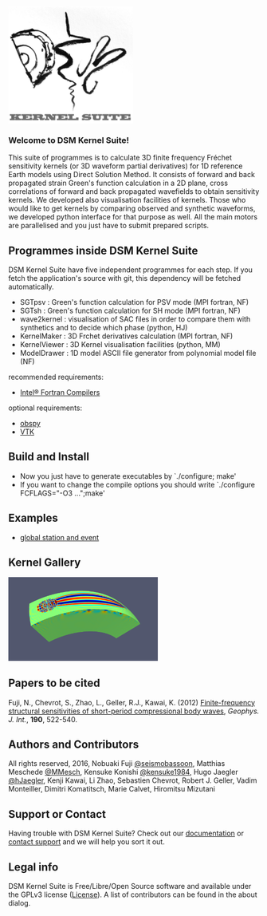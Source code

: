 <img src="etc/images/DSM_logo.png"  width="250" align="middle">

### Welcome to DSM Kernel Suite!
This suite of programmes is to calculate 3D finite frequency Fréchet sensitivity kernels (or 3D waveform partial derivatives) for 1D reference Earth models using Direct Solution Method. It consists of forward and back propagated strain Green's function calculation in a 2D plane, cross correlations of forward and back propagated wavefields to obtain sensitivity kernels. We developed also visualisation facilities of kernels. Those who would like to get kernels by comparing observed and synthetic waveforms, we developed python interface for that purpose as well. All the main motors are parallelised and you just have to submit prepared scripts. 

## Programmes inside DSM Kernel Suite
DSM Kernel Suite have five independent programmes for each step. If you fetch the application's source with git, this dependency will be fetched automatically. 
* SGTpsv : Green's function calculation for PSV mode (MPI fortran, NF) 
* SGTsh  : Green's function calculation for SH  mode (MPI fortran, NF)
* wave2kernel : visualisation of SAC files in order to compare them with synthetics and to decide which phase (python, HJ)
* KernelMaker : 3D Frchet derivatives calculation (MPI fortran, NF)
* KernelViewer : 3D Kernel visualisation facilities (python, MM)
* ModelDrawer : 1D model ASCII file generator from polynomial model file (NF)

recommended requirements:
* [Intel&reg; Fortran Compilers](https://software.intel.com/en-us/fortran-compilers)

optional requirements:
* [obspy](http://obspy.org/)
* [VTK](http://www.vtk.org)

## Build and Install
* Now you just have to generate executables by `./configure; make'
* If you want to change the compile options you should write `./configure FCFLAGS="-O3 ...";make'
## Examples
 * [global station and event](examples/global_kernels/README.md)

## Kernel Gallery
<img src="etc/images/kernel1.png" width="300">

## Papers to be cited
Fuji, N., Chevrot, S., Zhao, L., Geller, R.J., Kawai, K. (2012) [Finite-frequency structural sensitivities of short-period compressional body waves](https://gji.oxfordjournals.org/content/190/1/522.full), _Geophys. J. Int._, __190__, 522-540.

## Authors and Contributors
All rights reserved, 2016, Nobuaki Fuji [@seismobassoon](https://github.com/seismobassoon), Matthias Meschede
[@MMesch](https://github.com/MMesch), Kensuke Konishi [@kensuke1984](https://github.com/kensuke1984), Hugo Jaegler [@hJaegler](https://github.com/hJaegler), Kenji
Kawai, Li Zhao, Sebastien Chevrot, Robert J. Geller, Vadim Monteiller, Dimitri
Komatitsch, Marie Calvet, Hiromitsu Mizutani

## Support or Contact
Having trouble with DSM Kernel Suite? Check out our
[documentation](http://ipgp.github.io/DSM-Kernel/) or [contact
support](email:nobuaki@ipgp.fr) and we will help you sort it out.

## Legal info
DSM Kernel Suite is Free/Libre/Open Source software and available under the
GPLv3 license ([License](LICENSE.txt)). A list of contributors can be found in
the about dialog.
